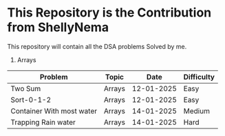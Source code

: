 # This Repository is the Contribution from ShellyNema

This repository will contain all the DSA problems Solved by me.


1. Arrays


| Problem      | Topic     | Date      | Difficulty |
|--------------|-----------|-----------|------------|
|Two Sum       |Arrays     |12-01-2025 |Easy        |
|Sort-0-1-2    |Arrays     |12-01-2025 |Easy        |
|Container With most water|Arrays|14-01-2025 |Medium |
|Trapping Rain water|Arrays|14-01-2025|Hard

